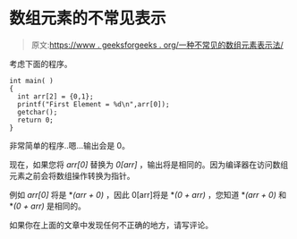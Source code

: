 # 数组元素的不常见表示

> 原文:[https://www . geeksforgeeks . org/一种不常见的数组元素表示法/](https://www.geeksforgeeks.org/an-uncommon-representation-of-array-elements/)

考虑下面的程序。

```
int main( )
{
  int arr[2] = {0,1};
  printf("First Element = %d\n",arr[0]);
  getchar();
  return 0;
}
```

非常简单的程序..嗯…输出会是 0。

现在，如果您将 *arr[0]* 替换为 *0[arr]* ，输出将是相同的。因为编译器在访问数组元素之前会将数组操作转换为指针。

例如 *arr[0]* 将是 **(arr + 0)* ，因此 0[arr]将是 **(0 + arr)* ，您知道 **(arr + 0)* 和 **(0 + arr)* 是相同的。

如果你在上面的文章中发现任何不正确的地方，请写评论。